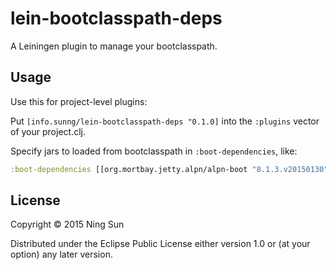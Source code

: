 # lein-bootclasspath-deps

A Leiningen plugin to manage your bootclasspath.

## Usage

Use this for project-level plugins:

Put `[info.sunng/lein-bootclasspath-deps "0.1.0]` into the `:plugins`
vector of your project.clj.

Specify jars to loaded from bootclasspath in `:boot-dependencies`, like:

```clojure
:boot-dependencies [[org.mortbay.jetty.alpn/alpn-boot "8.1.3.v20150130"]]
```

## License

Copyright © 2015 Ning Sun

Distributed under the Eclipse Public License either version 1.0 or (at
your option) any later version.
